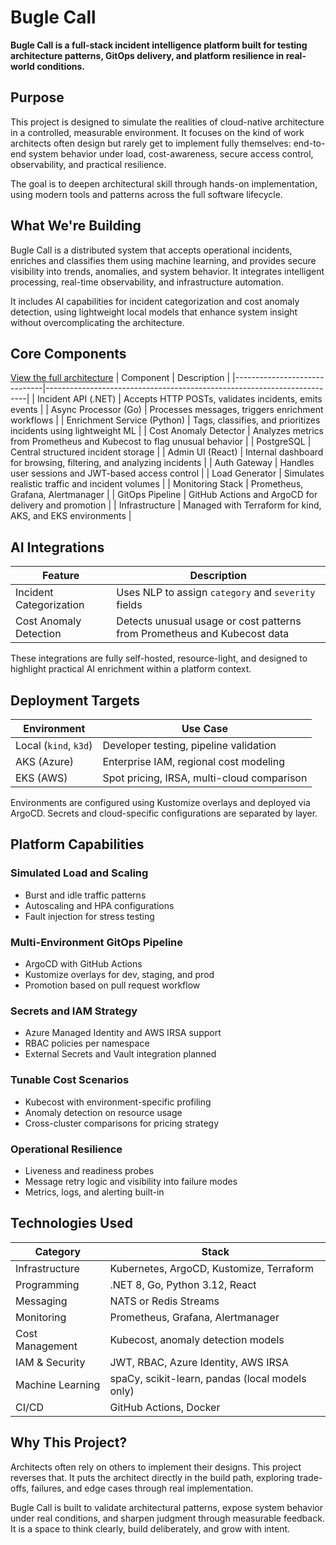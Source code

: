 # Bugle Call

**Bugle Call is a full-stack incident intelligence platform built for testing architecture patterns, GitOps delivery, and platform resilience in real-world conditions.**

## Purpose

This project is designed to simulate the realities of cloud-native architecture in a controlled, measurable environment. It focuses on the kind of work architects often design but rarely get to implement fully themselves: end-to-end system behavior under load, cost-awareness, secure access control, observability, and practical resilience.

The goal is to deepen architectural skill through hands-on implementation, using modern tools and patterns across the full software lifecycle.

## What We're Building

Bugle Call is a distributed system that accepts operational incidents, enriches and classifies them using machine learning, and provides secure visibility into trends, anomalies, and system behavior. It integrates intelligent processing, real-time observability, and infrastructure automation.

It includes AI capabilities for incident categorization and cost anomaly detection, using lightweight local models that enhance system insight without overcomplicating the architecture.

## Core Components
[View the full architecture](docs/architecture.md)
| Component                    | Description                                                             |
|------------------------------|-------------------------------------------------------------------------|
| Incident API (.NET)          | Accepts HTTP POSTs, validates incidents, emits events                   |
| Async Processor (Go)         | Processes messages, triggers enrichment workflows                       |
| Enrichment Service (Python)  | Tags, classifies, and prioritizes incidents using lightweight ML        |
| Cost Anomaly Detector        | Analyzes metrics from Prometheus and Kubecost to flag unusual behavior  |
| PostgreSQL                   | Central structured incident storage                                     |
| Admin UI (React)             | Internal dashboard for browsing, filtering, and analyzing incidents     |
| Auth Gateway                 | Handles user sessions and JWT-based access control                      |
| Load Generator               | Simulates realistic traffic and incident volumes                        |
| Monitoring Stack             | Prometheus, Grafana, Alertmanager                                       |
| GitOps Pipeline              | GitHub Actions and ArgoCD for delivery and promotion                    |
| Infrastructure               | Managed with Terraform for kind, AKS, and EKS environments              |

## AI Integrations

| Feature                    | Description                                                               |
|----------------------------|---------------------------------------------------------------------------|
| Incident Categorization     | Uses NLP to assign `category` and `severity` fields                       |
| Cost Anomaly Detection      | Detects unusual usage or cost patterns from Prometheus and Kubecost data  |

These integrations are fully self-hosted, resource-light, and designed to highlight practical AI enrichment within a platform context.

## Deployment Targets

| Environment        | Use Case                                                          |
|--------------------|--------------------------------------------------------------------|
| Local (`kind`, `k3d`) | Developer testing, pipeline validation                        |
| AKS (Azure)        | Enterprise IAM, regional cost modeling                             |
| EKS (AWS)          | Spot pricing, IRSA, multi-cloud comparison                         |

Environments are configured using Kustomize overlays and deployed via ArgoCD. Secrets and cloud-specific configurations are separated by layer.

## Platform Capabilities

### Simulated Load and Scaling
- Burst and idle traffic patterns
- Autoscaling and HPA configurations
- Fault injection for stress testing

### Multi-Environment GitOps Pipeline
- ArgoCD with GitHub Actions
- Kustomize overlays for dev, staging, and prod
- Promotion based on pull request workflow

### Secrets and IAM Strategy
- Azure Managed Identity and AWS IRSA support
- RBAC policies per namespace
- External Secrets and Vault integration planned

### Tunable Cost Scenarios
- Kubecost with environment-specific profiling
- Anomaly detection on resource usage
- Cross-cluster comparisons for pricing strategy

### Operational Resilience
- Liveness and readiness probes
- Message retry logic and visibility into failure modes
- Metrics, logs, and alerting built-in

## Technologies Used

| Category            | Stack                                                             |
|---------------------|-------------------------------------------------------------------|
| Infrastructure      | Kubernetes, ArgoCD, Kustomize, Terraform                          |
| Programming         | .NET 8, Go, Python 3.12, React                                     |
| Messaging           | NATS or Redis Streams                                             |
| Monitoring          | Prometheus, Grafana, Alertmanager                                 |
| Cost Management     | Kubecost, anomaly detection models                                |
| IAM & Security      | JWT, RBAC, Azure Identity, AWS IRSA                               |
| Machine Learning    | spaCy, scikit-learn, pandas (local models only)                   |
| CI/CD               | GitHub Actions, Docker                                            |

## Why This Project?

Architects often rely on others to implement their designs. This project reverses that. It puts the architect directly in the build path, exploring trade-offs, failures, and edge cases through real implementation.

Bugle Call is built to validate architectural patterns, expose system behavior under real conditions, and sharpen judgment through measurable feedback. It is a space to think clearly, build deliberately, and grow with intent.